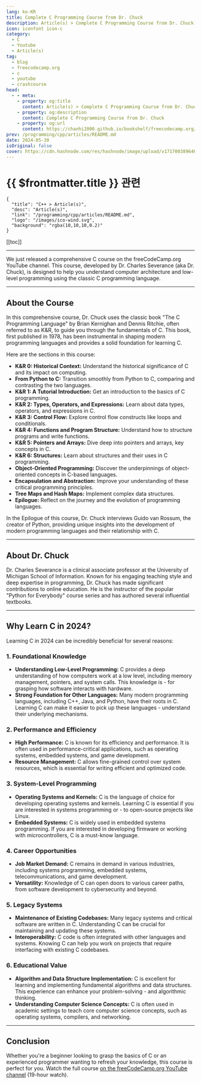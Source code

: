 ```yaml
---
lang: ko-KR
title: Complete C Programming Course from Dr. Chuck
description: Article(s) > Complete C Programming Course from Dr. Chuck
icon: iconfont icon-c
category: 
  - C
  - Youtube
  - Article(s)
tag: 
  - blog
  - freecodecamp.org
  - c
  - youtube
  - crashcourse
head:
  - - meta:
    - property: og:title
      content: Article(s) > Complete C Programming Course from Dr. Chuck
    - property: og:description
      content: Complete C Programming Course from Dr. Chuck
    - property: og:url
      content: https://chanhi2000.github.io/bookshelf/freecodecamp.org/complete-c-programming-course-from-dr-chuck.html
prev: /programming/cpp/articles/README.md
date: 2024-05-30
isOriginal: false
cover: https://cdn.hashnode.com/res/hashnode/image/upload/v1717003896462/adb98655-0557-4f01-ae93-8c685102e5f2.png
---
```


# {{ $frontmatter.title }} 관련

```component VPCard
{
  "title": "C++ > Article(s)",
  "desc": "Article(s)",
  "link": "/programming/cpp/articles/README.md",
  "logo": "/images/ico-wind.svg",
  "background": "rgba(10,10,10,0.2)"
}
```

[[toc]]

---

<SiteInfo
  name="Complete C Programming Course from Dr. Chuck"
  desc="We just released a comprehensive C course on the freeCodeCamp.org YouTube channel. This course, developed by Dr. Charles Severance (aka Dr. Chuck), is designed to help you understand computer architecture and low-level programming using the classic C..."
  url="https://freecodecamp.org/news/complete-c-programming-course-from-dr-chuck/"
  logo="https://cdn.freecodecamp.org/universal/favicons/favicon.ico"
  preview="https://cdn.hashnode.com/res/hashnode/image/upload/v1717003896462/adb98655-0557-4f01-ae93-8c685102e5f2.png"/>

We just released a comprehensive C course on the freeCodeCamp.org YouTube channel. This course, developed by Dr. Charles Severance (aka Dr. Chuck), is designed to help you understand computer architecture and low-level programming using the classic C programming language.

---

## About the Course

In this comprehensive course, Dr. Chuck uses the classic book "The C Programming Language" by Brian Kernighan and Dennis Ritchie, often referred to as K&R, to guide you through the fundamentals of C. This book, first published in 1978, has been instrumental in shaping modern programming languages and provides a solid foundation for learning C.

Here are the sections in this course:

- **K&R 0: Historical Context:** Understand the historical significance of C and its impact on computing.
- **From Python to C:** Transition smoothly from Python to C, comparing and contrasting the two languages.
- **K&R 1: A Tutorial Introduction:** Get an introduction to the basics of C programming.
- **K&R 2: Types, Operators, and Expressions:** Learn about data types, operators, and expressions in C.
- **K&R 3: Control Flow:** Explore control flow constructs like loops and conditionals.
- **K&R 4: Functions and Program Structure:** Understand how to structure programs and write functions.
- **K&R 5: Pointers and Arrays:** Dive deep into pointers and arrays, key concepts in C.
- **K&R 6: Structures:** Learn about structures and their uses in C programming.
- **Object-Oriented Programming:** Discover the underpinnings of object-oriented concepts in C-based languages.
- **Encapsulation and Abstraction:** Improve your understanding of these critical programming principles.
- **Tree Maps and Hash Maps:** Implement complex data structures.
- **Epilogue:** Reflect on the journey and the evolution of programming languages.

In the Epilogue of this course, Dr. Chuck interviews Guido van Rossum, the creator of Python, providing unique insights into the development of modern programming languages and their relationship with C.

---

## About Dr. Chuck

Dr. Charles Severance is a clinical associate professor at the University of Michigan School of Information. Known for his engaging teaching style and deep expertise in programming, Dr. Chuck has made significant contributions to online education. He is the instructor of the popular "Python for Everybody" course series and has authored several influential textbooks.

---

## Why Learn C in 2024?

Learning C in 2024 can be incredibly beneficial for several reasons:

### 1. Foundational Knowledge

- **Understanding Low-Level Programming:** C provides a deep understanding of how computers work at a low level, including memory management, pointers, and system calls. This knowledge is - for grasping how software interacts with hardware.
- **Strong Foundation for Other Languages:** Many modern programming languages, including C++, Java, and Python, have their roots in C. Learning C can make it easier to pick up these languages - understand their underlying mechanisms.

### 2. Performance and Efficiency

- **High Performance:** C is known for its efficiency and performance. It is often used in performance-critical applications, such as operating systems, embedded systems, and game development.
- **Resource Management:** C allows fine-grained control over system resources, which is essential for writing efficient and optimized code.

### 3. System-Level Programming

- **Operating Systems and Kernels:** C is the language of choice for developing operating systems and kernels. Learning C is essential if you are interested in systems programming or - to open-source projects like Linux.
- **Embedded Systems:** C is widely used in embedded systems programming. If you are interested in developing firmware or working with microcontrollers, C is a must-know language.

### 4. Career Opportunities

- **Job Market Demand:** C remains in demand in various industries, including systems programming, embedded systems, telecommunications, and game development.
- **Versatility:** Knowledge of C can open doors to various career paths, from software development to cybersecurity and beyond.

### 5. Legacy Systems

- **Maintenance of Existing Codebases:** Many legacy systems and critical software are written in C. Understanding C can be crucial for maintaining and updating these systems.
- **Interoperability:** C code is often integrated with other languages and systems. Knowing C can help you work on projects that require interfacing with existing C codebases.

### 6. Educational Value

- **Algorithm and Data Structure Implementation:** C is excellent for learning and implementing fundamental algorithms and data structures. This experience can enhance your problem-solving - and algorithmic thinking.
- **Understanding Computer Science Concepts:** C is often used in academic settings to teach core computer science concepts, such as operating systems, compilers, and networking.

---

## Conclusion

Whether you're a beginner looking to grasp the basics of C or an experienced programmer wanting to refresh your knowledge, this course is perfect for you. Watch the full course [<FontIcon icon="fa-brands fa-youtube"/>on the freeCodeCamp.org YouTube channel](https://youtu.be/PaPN51Mm5qQ) (19-hour watch).

<VidStack src="youtube/PaPN51Mm5qQ" />

